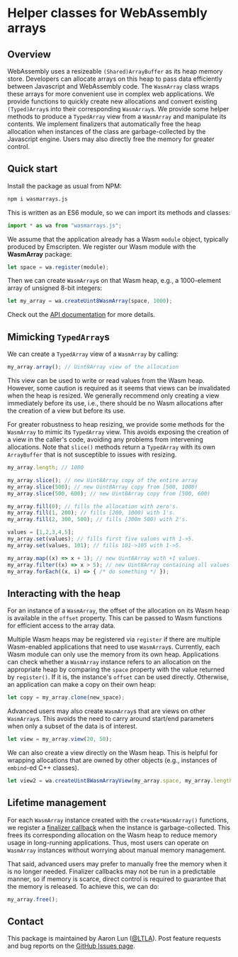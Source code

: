 # Helper classes for WebAssembly arrays

## Overview

WebAssembly uses a resizeable `(Shared)ArrayBuffer` as its heap memory store.
Developers can allocate arrays on this heap to pass data efficiently between Javascript and WebAssembly code.
The `WasmArray` class wraps these arrays for more convenient use in complex web applications.
We provide functions to quickly create new allocations and convert existing `(Typed)Array`s into their corresponding `WasmArray`s.
We provide some helper methods to produce a `TypedArray` view from a `WasmArray` and manipulate its contents.
We implement finalizers that automatically free the heap allocation when instances of the class are garbage-collected by the Javascript engine.
Users may also directly free the memory for greater control.

## Quick start

Install the package as usual from NPM:

```sh
npm i wasmarrays.js
```

This is written as an ES6 module, so we can import its methods and classes:

```js
import * as wa from "wasmarrays.js";
```

We assume that the application already has a Wasm `module` object, typically produced by Emscripten.
We register our Wasm module with the **WasmArray** package:

```js
let space = wa.register(module);
```

Then we can create `WasmArray`s on that Wasm heap, e.g., a 1000-element array of unsigned 8-bit integers:

```js
let my_array = wa.createUint8WasmArray(space, 1000);
```

Check out the [API documentation](https://ltla.github.io/wasmarrays.js) for more details.

## Mimicking `TypedArray`s

We can create a `TypedArray` view of a `WasmArray` by calling:

```js
my_array.array(); // Uint8Array view of the allocation
```

This view can be used to write or read values from the Wasm heap.
However, some caution is required as it seems that views can be invalidated when the heap is resized.
We generally recommend only creating a view immediately before its use, i.e., there should be no Wasm allocations after the creation of a view but before its use.

For greater robustness to heap resizing, we provide some methods for the `WasmArray` to mimic its `TypedArray` view.
This avoids exposing the creation of a view in the caller's code, avoiding any problems from intervening allocations. 
Note that `slice()` methods return a `TypedArray` with its own `ArrayBuffer` that is not susceptible to issues with resizing.

```js
my_array.length; // 1000

my_array.slice(); // new Uint8Array copy of the entire array
my_array.slice(500); // new Uint8Array copy from [500, 1000)
my_array.slice(500, 600); // new Uint8Array copy from [500, 600)

my_array.fill(0); // fills the allocation with zero's.
my_array.fill(1, 200); // fills [200, 1000) with 1's.
my_array.fill(2, 300, 500); // fills [300m 500) with 2's.

values = [1,2,3,4,5];
my_array.set(values); // fills first five values with 1->5.
my_array.set(values, 101); // fills 101->105 with 1->5.

my_array.map((x) => x + 1); // new Uint8Array with +1 values.
my_array.filter((x) => x > 5); // new Uint8Array containing all values > 5.
my_array.forEach((x, i) => { /* do something */ });
```

## Interacting with the heap

For an instance of a `WasmArray`, the offset of the allocation on its Wasm heap is available in the `offset` property.
This can be passed to Wasm functions for efficient access to the array data.

Multiple Wasm heaps may be registered via `register` if there are multiple Wasm-enabled applications that need to use `WasmArray`s.
Currently, each Wasm module can only use the memory from its own heap.
Applications can check whether a `WasmArray` instance refers to an allocation on the appropriate heap by comparing the `space` property with the value returned by `register()`.
If it is, the instance's `offset` can be used directly. 
Otherwise, an application can make a copy on their own heap:

```js
let copy = my_array.clone(new_space);
```

Advanced users may also create `WasmArray`s that are views on other `WasmArray`s.
This avoids the need to carry around start/end parameters when only a subset of the data is of interest.

```js
let view = my_array.view(20, 50);
```

We can also create a view directly on the Wasm heap.
This is helpful for wrapping allocations that are owned by other objects (e.g., instances of `embind`-ed C++ classes).

```js
let view2 = wa.createUint8WasmArrayView(my_array.space, my_array.length, my_array.offset);
```

## Lifetime management

For each `WasmArray` instance created with the `create*WasmArray()` functions, 
we register a [finalizer callback](https://developer.mozilla.org/en-US/docs/Web/JavaScript/Reference/Global_Objects/FinalizationRegistry) when the instance is garbage-collected.
This frees its corresponding allocation on the Wasm heap to reduce memory usage in long-running applications.
Thus, most users can operate on `WasmArray` instances without worrying about manual memory management.

That said, advanced users may prefer to manually free the memory when it is no longer needed.
Finalizer callbacks may not be run in a predictable manner, so if memory is scarce, direct control is required to guarantee that the memory is released.
To achieve this, we can do:

```js
my_array.free();
```

## Contact

This package is maintained by Aaron Lun ([@LTLA](https://github.com/LTLA)).
Post feature requests and bug reports on the [GitHub Issues page](https://github.com/LTLA/wasmarrays.js/issues).
